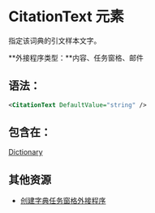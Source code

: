 
# CitationText 元素
指定该词典的引文样本文字。

 **外接程序类型：**内容、任务窗格、邮件


## 语法：


```XML
<CitationText DefaultValue="string" />
```


## 包含在：

[Dictionary](../../reference/manifest/dictionary.md)


## 其他资源



- [创建字典任务窗格外接程序](../../docs/word/dictionary-task-pane-add-ins.md)
    
